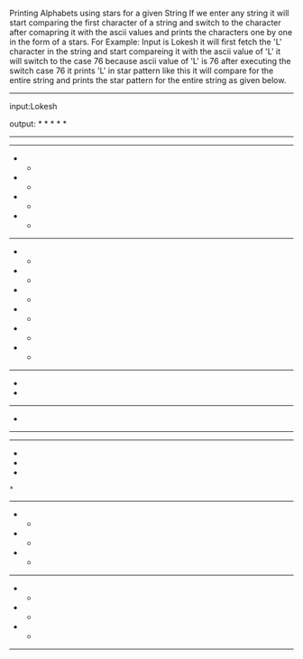 Printing Alphabets using stars for a given String
If we enter any string it will start comparing the  first character of a string and switch to the character after comapring it with the ascii values and prints the characters one by one in the form of a stars.
For Example: Input is Lokesh it will first fetch the 'L' character in the string and start compareing it with the ascii value of 'L' it will switch to the case 76 because ascii value of 'L' is 76 
after executing the switch case 76 it prints 'L' in star pattern like this it will compare for the entire string and prints the star pattern for the entire string as given below.

-----------------------------------------------------------------------------------------------------------------------------------------------------------------------------------------------------------------------
input:Lokesh


output:
*
*
*
*
*
******

******
*    *
*    *
*    *
*    *
******

*   *
*  *
* *
*  *
*   *
*    *

******
*
*
******
*
******

 *****
 *
  *
   *
    *
 *****

*    *
*    *
*    *
******
*    *
*    *
*    *


---------------------------------------------------------------------------------------------------------------------------------------------------------------------------------------------
